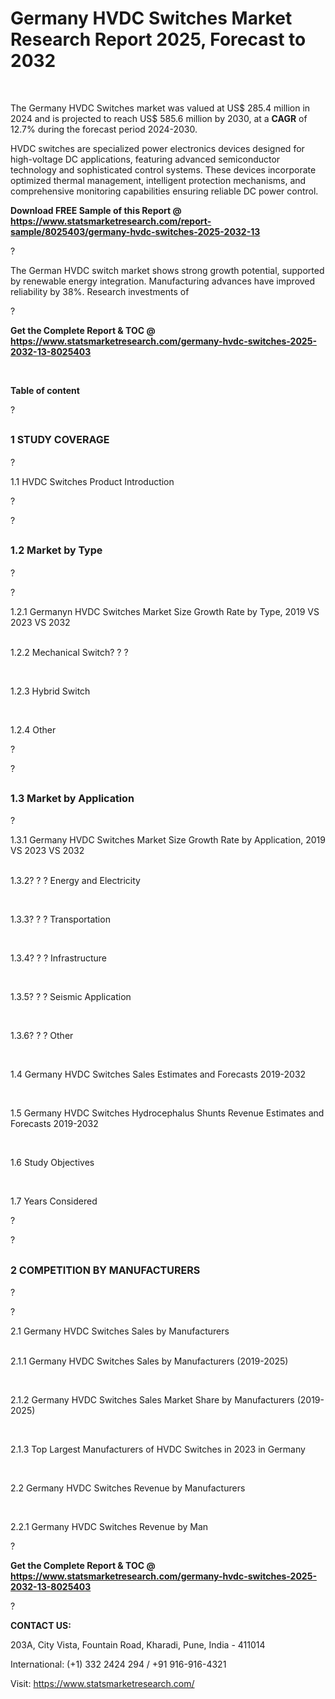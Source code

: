 <h1>Germany HVDC Switches Market Research Report 2025, Forecast to 2032</h1><br/><p>The Germany HVDC Switches market was valued at US$ 285.4 million in 2024 and is projected to reach US$ 585.6 million by 2030, at a <strong>CAGR</strong> of 12.7% during the forecast period 2024-2030.</p>
 
 
 
 <p>HVDC switches are specialized power electronics devices designed for high-voltage DC applications, featuring advanced semiconductor technology and sophisticated control systems. These devices incorporate optimized thermal management, intelligent protection mechanisms, and comprehensive monitoring capabilities ensuring reliable DC power control.</p>
 
 
 
 <div><b>Download FREE Sample of this Report @ <a href="https://www.statsmarketresearch.com/download-free-sample/8025403/germany-hvdc-switches-2025-2032-13">https://www.statsmarketresearch.com/report-sample/8025403/germany-hvdc-switches-2025-2032-13</a></b></div>
 
 
 
 <p>? </p>
 
 
 
 <p>The German HVDC switch market shows strong growth potential, supported by renewable energy integration. Manufacturing advances have improved reliability by 38%. Research investments of</p>
 
 
 
 <p>? </p>
 
 
 
 <div><b>Get the Complete Report & TOC @ <a href="https://www.statsmarketresearch.com/germany-hvdc-switches-2025-2032-13-8025403">https://www.statsmarketresearch.com/germany-hvdc-switches-2025-2032-13-8025403</a></b></div>
 
 
 
 <p><br />
 
 <b>Table of content</b></p>
 
 
 
 <p>? </p>
 
 
 
 <h2><span style="font-size:16px"><strong>1 STUDY COVERAGE</strong></span></h2>
 
 
 
 <p>? </p>
 
 
 
 <p>1.1 HVDC Switches Product Introduction</p>
 
 
 
 <p>? </p>
 
 
 
 <p>? </p>
 
 
 
 <h2><span style="font-size:16px"><strong>1.2 Market by Type</strong></span></h2>
 
 
 
 <p>? </p>
 
 
 
 <p>? </p>
 
 
 
 <p>1.2.1 Germanyn HVDC Switches Market Size Growth Rate by Type, 2019 VS 2023 VS 2032<br />
 
 <br />
 
 1.2.2 Mechanical Switch? ? ? <br />
 
 <br />
 
 1.2.3 Hybrid Switch<br />
 
 <br />
 
 1.2.4 Other<br />
 
 ? </p>
 
 
 
 <p>? </p>
 
 
 
 <h2><span style="font-size:16px"><strong>1.3 Market by Application</strong></span></h2>
 
 
 
 <p>? </p>
 
 
 
 <p>1.3.1 Germany HVDC Switches Market Size Growth Rate by Application, 2019 VS 2023 VS 2032<br />
 
 <br />
 
 1.3.2? ? ? Energy and Electricity<br />
 
 <br />
 
 1.3.3? ? ? Transportation<br />
 
 <br />
 
 1.3.4? ? ? Infrastructure<br />
 
 <br />
 
 1.3.5? ? ? Seismic Application<br />
 
 <br />
 
 1.3.6? ? ? Other<br />
 
 <br />
 
 1.4 Germany HVDC Switches Sales Estimates and Forecasts 2019-2032<br />
 
 <br />
 
 1.5 Germany HVDC Switches Hydrocephalus Shunts Revenue Estimates and Forecasts 2019-2032<br />
 
 <br />
 
 1.6 Study Objectives<br />
 
 <br />
 
 1.7 Years Considered</p>
 
 
 
 <p>? </p>
 
 
 
 <p>? </p>
 
 
 
 <h2><span style="font-size:16px"><strong>2 COMPETITION BY MANUFACTURERS</strong></span></h2>
 
 
 
 <p>? </p>
 
 
 
 <p>? </p>
 
 
 
 <p>2.1 Germany HVDC Switches Sales by Manufacturers<br />
 
 <br />
 
 2.1.1 Germany HVDC Switches Sales by Manufacturers (2019-2025)<br />
 
 <br />
 
 2.1.2 Germany HVDC Switches Sales Market Share by Manufacturers (2019-2025)<br />
 
 <br />
 
 2.1.3 Top Largest Manufacturers of HVDC Switches in 2023 in Germany<br />
 
 <br />
 
 2.2 Germany HVDC Switches Revenue by Manufacturers<br />
 
 <br />
 
 2.2.1 Germany HVDC Switches Revenue by Man</p>
 
 
 
 <p>? </p>
 
 
 
 <div><b>Get the Complete Report & TOC @ <a href="https://www.statsmarketresearch.com/germany-hvdc-switches-2025-2032-13-8025403">https://www.statsmarketresearch.com/germany-hvdc-switches-2025-2032-13-8025403</a></b></div>
 
 
 
 <p>? </p>
 
 
 
 <p><b>CONTACT US:</b><br />
 
 203A, City Vista, Fountain Road, Kharadi, Pune, India - 411014<br />
 
 International: (+1) 332 2424 294 / +91 916-916-4321<br />
 
 Visit: <a href="https://www.statsmarketresearch.com/">https://www.statsmarketresearch.com/</a></p>